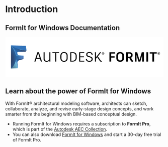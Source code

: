 # Introduction

## FormIt for Windows Documentation

![](.gitbook/assets/b5030b43-df24-4259-ad6a-94bcad61bc78.png)

## Learn about the power of FormIt for Windows

With FormIt® architectural modeling software, architects can sketch, collaborate, analyze, and revise early-stage design concepts, and work smarter from the beginning with BIM-based conceptual design.

* Running FormIt for Windows requires a subscription to **FormIt Pro**, which is part of the [Autodesk AEC Collection](https://www.autodesk.com/collections/architecture-engineering-construction/overview).
* You can also download [FormIt for Windows](https://formit.autodesk.com/page/download) and start a 30-day free trial of FormIt Pro.

